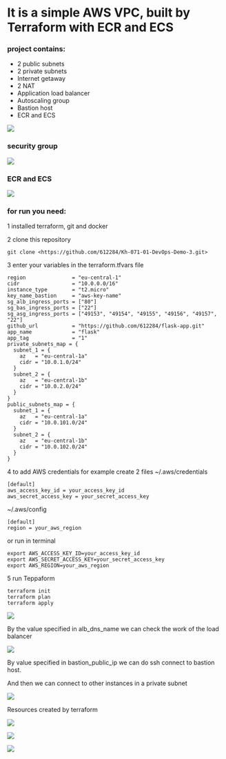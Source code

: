 # It is a simple AWS VPC, built by Terraform with ECR and ECS

### project contains:

- 2 public subnets
- 2 private subnets
- Internet getaway
- 2 NAT
- Application load balancer
- Autoscaling group
- Bastion host
- ECR and ECS

![](img/Aspose.Words.590efbc6-30d3-4508-b182-49c0c6302455.001.png)

### security group

![](img/Aspose.Words.590efbc6-30d3-4508-b182-49c0c6302455.002.png)

### ECR and ECS

![](img/Aspose.Words.590efbc6-30d3-4508-b182-49c0c6302455.003.png)

### for run you need:

1 installed terraform, git and docker

2 clone this repository
```
git clone <https://github.com/612284/Kh-071-01-DevOps-Demo-3.git>
```
3 enter your variables in the terraform.tfvars file
```
region               = "eu-central-1"
cidr                 = "10.0.0.0/16"
instance_type        = "t2.micro"
key_name_bastion     = "aws-key-name"
sg_alb_ingress_ports = ["80"]
sg_bas_ingress_ports = ["22"]
sg_asg_ingress_ports = ["49153", "49154", "49155", "49156", "49157", "22"]
github_url           = "https://github.com/612284/flask-app.git"
app_name             = "flask"
app_tag              = "1"
private_subnets_map = {
  subnet_1 = {
    az   = "eu-central-1a"
    cidr = "10.0.1.0/24"
  }
  subnet_2 = {
    az   = "eu-central-1b"
    cidr = "10.0.2.0/24"
  }
}
public_subnets_map = {
  subnet_1 = {
    az   = "eu-central-1a"
    cidr = "10.0.101.0/24"
  }
  subnet_2 = {
    az   = "eu-central-1b"
    cidr = "10.0.102.0/24"
  }
}
```
4 to add AWS credentials for example create 2 files
~/.aws/credentials
```
[default]
aws_access_key_id = your_access_key_id
aws_secret_access_key = your_secret_access_key
```
~/.aws/config
```
[default]
region = your_aws_region
```
or run in terminal
```
export AWS_ACCESS_KEY_ID=your_access_key_id
export AWS_SECRET_ACCESS_KEY=your_secret_access_key
export AWS_REGION=your_aws_region
```


5 run Teppaform
```
terraform init
terraform plan
terraform apply
```

![](img/Aspose.Words.590efbc6-30d3-4508-b182-49c0c6302455.004.png)

By the value specified in alb\_dns\_name we can check the work of the load balancer

![](img/Aspose.Words.590efbc6-30d3-4508-b182-49c0c6302455.005.png)

By value specified in bastion\_public\_ip we can do ssh connect to bastion host.

And then we can connect to other instances in a private subnet

![](img/Aspose.Words.590efbc6-30d3-4508-b182-49c0c6302455.006.png)

Resources created by terraform

![](img/Aspose.Words.590efbc6-30d3-4508-b182-49c0c6302455.007.png)

![](img/Aspose.Words.590efbc6-30d3-4508-b182-49c0c6302455.008.png)

![](img/Aspose.Words.590efbc6-30d3-4508-b182-49c0c6302455.009.png)
